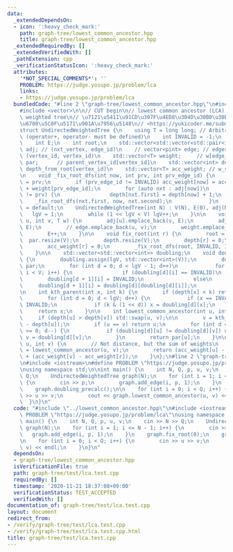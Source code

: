 ```yaml
---
data:
  _extendedDependsOn:
  - icon: ':heavy_check_mark:'
    path: graph-tree/lowest_common_ancestor.hpp
    title: graph-tree/lowest_common_ancestor.hpp
  _extendedRequiredBy: []
  _extendedVerifiedWith: []
  _pathExtension: cpp
  _verificationStatusIcon: ':heavy_check_mark:'
  attributes:
    '*NOT_SPECIAL_COMMENTS*': ''
    PROBLEM: https://judge.yosupo.jp/problem/lca
    links:
    - https://judge.yosupo.jp/problem/lca
  bundledCode: "#line 2 \"graph-tree/lowest_common_ancestor.hpp\"\n#include <utility>\n\
    #include <vector>\n\n// CUT begin\n// lowest common ancestor (LCA) class for undirected\
    \ weighted tree\n// \u7121\u5411\u91CD\u307F\u4ED8\u304D\u30B0\u30E9\u30D5\u306E\
    \u6700\u5C0F\u5171\u901A\u7956\u5148\n// <https://yukicoder.me/submissions/392383>\n\
    struct UndirectedWeightedTree {\n    using T = long long; // Arbitrary data structure\
    \ (operator+, operator- must be defined)\n    int INVALID = -1;\n    int V, lgV;\n\
    \    int E;\n    int root;\n    std::vector<std::vector<std::pair<int, int>>>\
    \ adj; // (nxt_vertex, edge_id)\n    // vector<pint> edge; // edges[edge_id] =\
    \ (vertex_id, vertex_id)\n    std::vector<T> weight;     // w[edge_id]\n    std::vector<int>\
    \ par;      // parent_vertex_id[vertex_id]\n    std::vector<int> depth;    //\
    \ depth_from_root[vertex_id]\n    std::vector<T> acc_weight; // w_sum_from_root[vertex_id]\n\
    \n    void _fix_root_dfs(int now, int prv, int prv_edge_id) {\n        par[now]\
    \ = prv;\n        if (prv_edge_id != INVALID) acc_weight[now] = acc_weight[prv]\
    \ + weight[prv_edge_id];\n        for (auto nxt : adj[now])\n            if (nxt.first\
    \ != prv) {\n                depth[nxt.first] = depth[now] + 1;\n            \
    \    _fix_root_dfs(nxt.first, now, nxt.second);\n            }\n    }\n\n    UndirectedWeightedTree()\
    \ = default;\n    UndirectedWeightedTree(int N) : V(N), E(0), adj(N) {\n     \
    \   lgV = 1;\n        while (1 << lgV < V) lgV++;\n    }\n\n    void add_edge(int\
    \ u, int v, T w) {\n        adj[u].emplace_back(v, E);\n        adj[v].emplace_back(u,\
    \ E);\n        // edge.emplace_back(u, v);\n        weight.emplace_back(w);\n\
    \        E++;\n    }\n\n    void fix_root(int r) {\n        root = r;\n      \
    \  par.resize(V);\n        depth.resize(V);\n        depth[r] = 0;\n        acc_weight.resize(V);\n\
    \        acc_weight[r] = 0;\n        _fix_root_dfs(root, INVALID, INVALID);\n\
    \    }\n\n    std::vector<std::vector<int>> doubling;\n    void doubling_precalc()\
    \ {\n        doubling.assign(lgV, std::vector<int>(V));\n        doubling[0] =\
    \ par;\n        for (int d = 0; d < lgV - 1; d++)\n            for (int i = 0;\
    \ i < V; i++) {\n                if (doubling[d][i] == INVALID)\n            \
    \        doubling[d + 1][i] = INVALID;\n                else\n               \
    \     doubling[d + 1][i] = doubling[d][doubling[d][i]];\n            }\n    }\n\
    \n    int kth_parent(int x, int k) {\n        if (depth[x] < k) return INVALID;\n\
    \        for (int d = 0; d < lgV; d++) {\n            if (x == INVALID) return\
    \ INVALID;\n            if (k & (1 << d)) x = doubling[d][x];\n        }\n   \
    \     return x;\n    }\n\n    int lowest_common_ancestor(int u, int v) {\n   \
    \     if (depth[u] > depth[v]) std::swap(u, v);\n\n        v = kth_parent(v, depth[v]\
    \ - depth[u]);\n        if (u == v) return u;\n        for (int d = lgV - 1; d\
    \ >= 0; d--) {\n            if (doubling[d][u] != doubling[d][v]) u = doubling[d][u],\
    \ v = doubling[d][v];\n        }\n        return par[u];\n    }\n\n    T path_length(int\
    \ u, int v) {\n        // Not distance, but the sum of weights\n        int r\
    \ = lowest_common_ancestor(u, v);\n        return (acc_weight[u] - acc_weight[r])\
    \ + (acc_weight[v] - acc_weight[r]);\n    }\n};\n#line 2 \"graph-tree/test/lca.test.cpp\"\
    \n#include <iostream>\n#define PROBLEM \"https://judge.yosupo.jp/problem/lca\"\
    \nusing namespace std;\n\nint main() {\n    int N, Q, p, u, v;\n    cin >> N >>\
    \ Q;\n    UndirectedWeightedTree graph(N);\n    for (int i = 1; i <= N - 1; i++)\
    \ {\n        cin >> p;\n        graph.add_edge(i, p, 1);\n    }\n    graph.fix_root(0);\n\
    \    graph.doubling_precalc();\n\n    for (int i = 0; i < Q; i++) {\n        cin\
    \ >> u >> v;\n        cout << graph.lowest_common_ancestor(u, v) << endl;\n  \
    \  }\n}\n"
  code: "#include \"../lowest_common_ancestor.hpp\"\n#include <iostream>\n#define\
    \ PROBLEM \"https://judge.yosupo.jp/problem/lca\"\nusing namespace std;\n\nint\
    \ main() {\n    int N, Q, p, u, v;\n    cin >> N >> Q;\n    UndirectedWeightedTree\
    \ graph(N);\n    for (int i = 1; i <= N - 1; i++) {\n        cin >> p;\n     \
    \   graph.add_edge(i, p, 1);\n    }\n    graph.fix_root(0);\n    graph.doubling_precalc();\n\
    \n    for (int i = 0; i < Q; i++) {\n        cin >> u >> v;\n        cout << graph.lowest_common_ancestor(u,\
    \ v) << endl;\n    }\n}\n"
  dependsOn:
  - graph-tree/lowest_common_ancestor.hpp
  isVerificationFile: true
  path: graph-tree/test/lca.test.cpp
  requiredBy: []
  timestamp: '2020-11-21 18:37:08+09:00'
  verificationStatus: TEST_ACCEPTED
  verifiedWith: []
documentation_of: graph-tree/test/lca.test.cpp
layout: document
redirect_from:
- /verify/graph-tree/test/lca.test.cpp
- /verify/graph-tree/test/lca.test.cpp.html
title: graph-tree/test/lca.test.cpp
---
```

